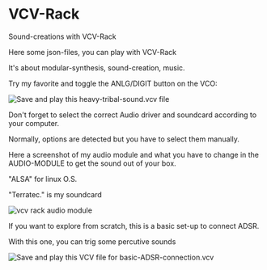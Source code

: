 # VCV-Rack
Sound-creations with VCV-Rack

Here some json-files, you can play with VCV-Rack

It's about modular-synthesis, sound-creation, music.

Try my favorite and toggle the ANLG/DIGIT button on the VCO:

![Save and play this heavy-tribal-sound.vcv file](https://github.com/skatingfred/VCV-Rack/blob/main/techno.7.midi.mapping.vcv)


Don't forget to select the correct Audio driver and soundcard according to your computer. 

Normally, options are detected but you have to select them manually.

Here a screenshot of my audio module and what you have to change in the AUDIO-MODULE to get the sound out of your box.

"ALSA" for linux O.S.

"Terratec." is my soundcard

![vcv rack audio module](https://user-images.githubusercontent.com/97455599/149219784-60ad7217-359f-4d7f-8f89-6d54214d172b.jpg)



If you want to explore from scratch, this is a basic set-up to connect ADSR. 

With this one, you can trig some percutive sounds

![Save and play this VCV file for basic-ADSR-connection.vcv](https://github.com/skatingfred/VCV-Rack/blob/main/basic.adsr.setup.vcv)





